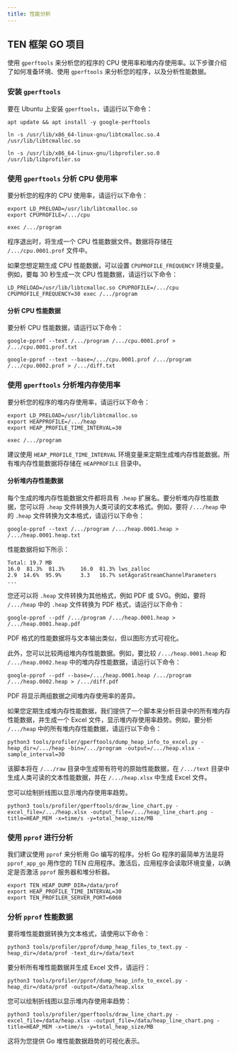 ```yaml
---
title: 性能分析
---
```


## TEN 框架 GO 项目

使用 `gperftools` 来分析您的程序的 CPU 使用率和堆内存使用率。以下步骤介绍了如何准备环境、使用 `gperftools` 来分析您的程序，以及分析性能数据。

### 安装 `gperftools`

要在 Ubuntu 上安装 `gperftools`，请运行以下命令：

```shell
apt update && apt install -y google-perftools

ln -s /usr/lib/x86_64-linux-gnu/libtcmalloc.so.4 /usr/lib/libtcmalloc.so

ln -s /usr/lib/x86_64-linux-gnu/libprofiler.so.0 /usr/lib/libprofiler.so
```

### 使用 `gperftools` 分析 CPU 使用率

要分析您的程序的 CPU 使用率，请运行以下命令：

```shell
export LD_PRELOAD=/usr/lib/libtcmalloc.so
export CPUPROFILE=/.../cpu

exec /.../program
```

程序退出时，将生成一个 CPU 性能数据文件。数据将存储在 `/.../cpu.0001.prof` 文件中。

如果您想定期生成 CPU 性能数据，可以设置 `CPUPROFILE_FREQUENCY` 环境变量。例如，要每 30 秒生成一次 CPU 性能数据，请运行以下命令：

```shell
LD_PRELOAD=/usr/lib/libtcmalloc.so CPUPROFILE=/.../cpu CPUPROFILE_FREQUENCY=30 exec /.../program
```

#### 分析 CPU 性能数据

要分析 CPU 性能数据，请运行以下命令：

```shell
google-pprof --text /.../program /.../cpu.0001.prof > /.../cpu.0001.prof.txt

google-pprof --text --base=/.../cpu.0001.prof /.../program /.../cpu.0002.prof > /.../diff.txt
```

### 使用 `gperftools` 分析堆内存使用率

要分析您的程序的堆内存使用率，请运行以下命令：

```shell
export LD_PRELOAD=/usr/lib/libtcmalloc.so
export HEAPPROFILE=/.../heap
export HEAP_PROFILE_TIME_INTERVAL=30

exec /.../program
```

建议使用 `HEAP_PROFILE_TIME_INTERVAL` 环境变量来定期生成堆内存性能数据。所有堆内存性能数据将存储在 `HEAPPROFILE` 目录中。

#### 分析堆内存性能数据

每个生成的堆内存性能数据文件都将具有 `.heap` 扩展名。要分析堆内存性能数据，您可以将 `.heap` 文件转换为人类可读的文本格式。例如，要将 `/.../heap` 中的 `.heap` 文件转换为文本格式，请运行以下命令：

```shell
google-pprof --text /.../program /.../heap.0001.heap > /.../heap.0001.heap.txt
```

性能数据将如下所示：

```text
Total: 19.7 MB
16.0  81.3%  81.3%     16.0  81.3% lws_zalloc
2.9  14.6%  95.9%      3.3   16.7% setAgoraStreamChannelParameters
...
```

您还可以将 `.heap` 文件转换为其他格式，例如 PDF 或 SVG。例如，要将 `/.../heap` 中的 `.heap` 文件转换为 PDF 格式，请运行以下命令：

```shell
google-pprof --pdf /.../program /.../heap.0001.heap > /.../heap.0001.heap.pdf
```

PDF 格式的性能数据将与文本输出类似，但以图形方式可视化。

此外，您可以比较两组堆内存性能数据。例如，要比较 `/.../heap.0001.heap` 和 `/.../heap.0002.heap` 中的堆内存性能数据，请运行以下命令：

```shell
google-pprof --pdf --base=/.../heap.0001.heap /.../program /.../heap.0002.heap > /.../diff.pdf
```

PDF 将显示两组数据之间堆内存使用率的差异。

如果您定期生成堆内存性能数据，我们提供了一个脚本来分析目录中的所有堆内存性能数据，并生成一个 Excel 文件，显示堆内存使用率趋势。例如，要分析 `/.../heap` 中的所有堆内存性能数据，请运行以下命令：

```shell
python3 tools/profiler/gperftools/dump_heap_info_to_excel.py -heap_dir=/.../heap -bin=/.../program -output=/.../heap.xlsx -sample_interval=30
```

该脚本将在 `/.../raw` 目录中生成带有符号的原始性能数据，在 `/.../text` 目录中生成人类可读的文本性能数据，并在 `/.../heap.xlsx` 中生成 Excel 文件。

您可以绘制折线图以显示堆内存使用率趋势。

```shell
python3 tools/profiler/gperftools/draw_line_chart.py -excel_file=/.../heap.xlsx -output_file=/.../heap_line_chart.png -title=HEAP_MEM -x=time/s -y=total_heap_size/MB
```

### 使用 `pprof` 进行分析

我们建议使用 `pprof` 来分析用 Go 编写的程序。分析 Go 程序的最简单方法是将 `pprof_app_go` 用作您的 TEN 应用程序。激活后，应用程序会读取环境变量，以确定是否激活 `pprof` 服务器和堆分析器。

```shell
export TEN_HEAP_DUMP_DIR=/data/prof
export HEAP_PROFILE_TIME_INTERVAL=30
export TEN_PROFILER_SERVER_PORT=6060
```

### 分析 `pprof` 性能数据

要将堆性能数据转换为文本格式，请使用以下命令：

```shell
python3 tools/profiler/pprof/dump_heap_files_to_text.py -heap_dir=/data/prof -text_dir=/data/text
```

要分析所有堆性能数据并生成 Excel 文件，请运行：

```shell
python3 tools/profiler/pprof/dump_heap_info_to_excel.py -heap_dir=/data/prof -output=/data/heap.xlsx
```

您可以绘制折线图以显示堆内存使用率趋势：

```shell
python3 tools/profiler/gperftools/draw_line_chart.py -excel_file=/data/heap.xlsx -output_file=/data/heap_line_chart.png -title=HEAP_MEM -x=time/s -y=total_heap_size/MB
```

这将为您提供 Go 堆性能数据趋势的可视化表示。
